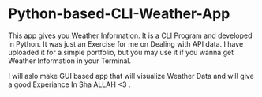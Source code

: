 # Python-based-CLI-Weather-App
This app gives you Weather Information. It is a CLI Program and developed in Python.
It was just an Exercise for me on Dealing with API data.
I have uploaded it for a simple portfolio, but you may use it if you wanna get Weather Information in your Terminal.

I will aslo make GUI based app that will visualize Weather Data and will give a good Experiance In Sha ALLAH <3 .
